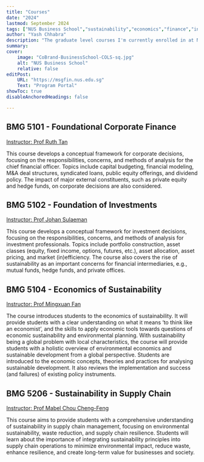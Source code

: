 ```yaml
---
title: "Courses"
date: "2024"
lastmod: September 2024
tags: ["NUS Business School","sustainability","economics","finance","investments","foundation"]
author: "Yash Chhabra"
description: "The graduate level courses I'm currently enrolled in at NUS Business School." 
summary:  
cover:
    image: "CoBrand-BusinessSchool-COLS-sq.jpg"
    alt: "NUS Business School"
    relative: false
editPost:
    URL: "https://msgfin.nus.edu.sg"
    Text: "Program Portal"
showToc: true
disableAnchoredHeadings: false

---
```


## BMG 5101 - Foundational Corporate Finance

[Instructor: Prof Ruth Tan](https://discovery.nus.edu.sg/183-seow-kuan-tan)

This course develops a conceptual framework for corporate decisions, focusing on the responsibilities, concerns, and methods of analysis for the chief financial officer. Topics include capital budgeting, financial modeling, M&A deal structures, syndicated loans, public equity offerings, and dividend policy. The impact of major external constituents, such as private equity and hedge funds, on corporate decisions are also considered.

## BMG 5102 - Foundation of Investments

[Instructor: Prof Johan Sulaeman](https://discovery.nus.edu.sg/5231-johan-sulaeman)

This course develops a conceptual framework for investment decisions, focusing on the responsibilities, concerns, and methods of analysis for investment professionals. Topics include portfolio construction, asset classes (equity, fixed income, options, futures, etc.), asset allocation, asset pricing, and market (in)efficiency. The course also covers the rise of sustainability as an important concerns for financial intermediaries, e.g., mutual funds, hedge funds, and private offices.

## BMG 5104 - Economics of Sustainability

[Instructor: Prof Mingxuan Fan](https://discovery.nus.edu.sg/15958-mingxuan-fan)

The course introduces students to the economics of sustainability. It will provide students with a clear understanding on what it means ‘to think like an economist’, and the skills to apply economic tools towards questions of economic sustainability and environmental planning. With sustainability being a global problem with local characteristics, the course will provide students with a holistic overview of environmental economics and sustainable development from a global perspective. Students are introduced to the economic concepts, theories and practices for analysing sustainable development. It also reviews the implementation and success (and failures) of existing policy instruments.

## BMG 5206 - Sustainability in Supply Chain

[Instructor: Prof Mabel Chou Cheng-Feng](https://discovery.nus.edu.sg/906-chengfeng-chou)

This course aims to provide students with a comprehensive understanding of sustainability in supply chain management, focusing on environmental sustainability, waste reduction, and supply chain resilience. Students will learn about the importance of integrating sustainability principles into supply chain operations to minimize environmental impact, reduce waste, enhance resilience, and create long-term value for businesses and society.
